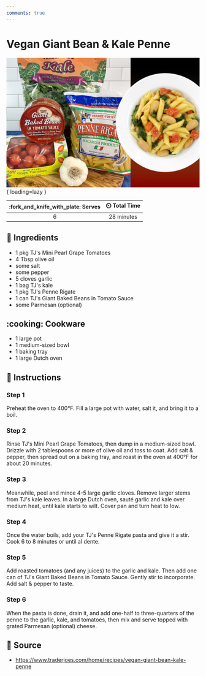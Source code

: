 ```yaml
---
comments: true
---
```

# Vegan Giant Bean & Kale Penne

![Vegan Giant Bean & Kale Penne](../assets/images/vegan-giant-bean-&-kale-penne.png){ loading=lazy }

| :fork_and_knife_with_plate: Serves | :timer_clock: Total Time |
|:----------------------------------:|:-----------------------: |
| 6 | 28 minutes |

## :salt: Ingredients

- 1 pkg TJ's Mini Pearl Grape Tomatoes
- 4 Tbsp olive oil
- some salt
- some pepper
- 5 cloves garlic
- 1 bag TJ's kale
- 1 pkg TJ's Penne Rigate
- 1 can TJ's Giant Baked Beans in Tomato Sauce
- some Parmesan (optional)

## :cooking: Cookware

- 1 large pot
- 1 medium-sized bowl
- 1 baking tray
- 1 large Dutch oven

## :pencil: Instructions

### Step 1

Preheat the oven to 400°F. Fill a large pot with water, salt it, and bring it to a boil.

### Step 2

Rinse TJ's Mini Pearl Grape Tomatoes, then dump in a medium-sized bowl. Drizzle with 2 tablespoons or more of olive oil
and toss to coat. Add salt & pepper, then spread out on a baking tray, and roast in the oven at 400°F for about 20
minutes.

### Step 3

Meanwhile, peel and mince 4-5 large garlic cloves. Remove larger stems from TJ's kale leaves. In a large Dutch oven,
sauté garlic and kale over medium heat, until kale starts to wilt. Cover pan and turn heat to low.

### Step 4

Once the water boils, add your TJ's Penne Rigate pasta and give it a stir. Cook 6 to 8 minutes or until al dente.

### Step 5

Add roasted tomatoes (and any juices) to the garlic and kale. Then add one can of TJ's Giant Baked Beans in Tomato
Sauce. Gently stir to incorporate. Add salt & pepper to taste.

### Step 6

When the pasta is done, drain it, and add one-half to three-quarters of the penne to the garlic, kale, and tomatoes,
then mix and serve topped with grated Parmesan (optional) cheese.

## :link: Source

- <https://www.traderjoes.com/home/recipes/vegan-giant-bean-kale-penne>
